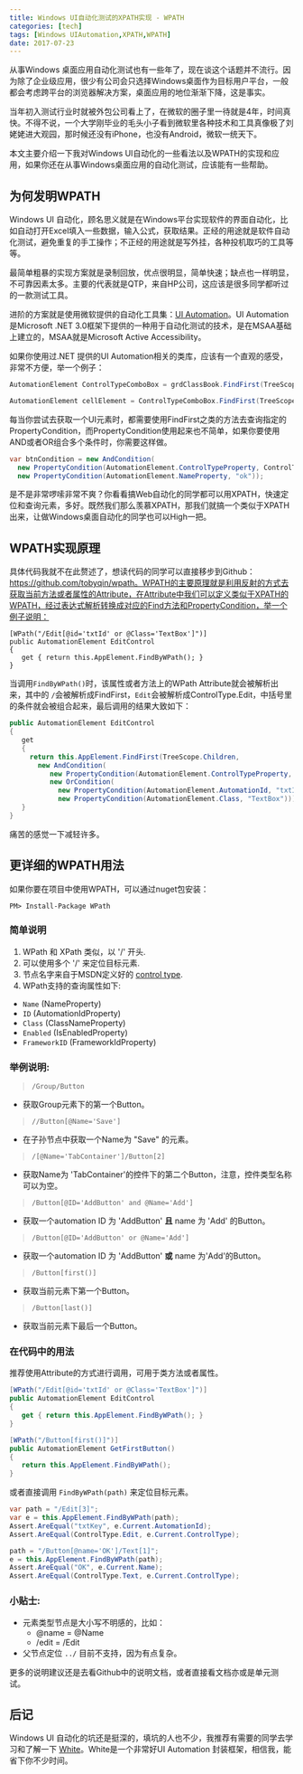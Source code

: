 ```yaml
---
title: Windows UI自动化测试的XPATH实现 - WPATH
categories: [tech]
tags: [Windows UIAutomation,XPATH,WPATH]
date: 2017-07-23
---
```


从事Windows 桌面应用自动化测试也有一些年了，现在谈这个话题并不流行。因为除了企业级应用，很少有公司会只选择Windows桌面作为目标用户平台，一般都会考虑跨平台的浏览器解决方案，桌面应用的地位渐渐下降，这是事实。

当年初入测试行业时就被外包公司看上了，在微软的圈子里一待就是4年，时间真快。不得不说，一个大学刚毕业的毛头小子看到微软里各种技术和工具真像极了刘姥姥进大观园，那时候还没有iPhone，也没有Android，微软一统天下。

本文主要介绍一下我对Windows UI自动化的一些看法以及WPATH的实现和应用，如果你还在从事Windows桌面应用的自动化测试，应该能有一些帮助。

## 为何发明WPATH

Windows UI 自动化，顾名思义就是在Windows平台实现软件的界面自动化，比如自动打开Excel填入一些数据，输入公式，获取结果。正经的用途就是软件自动化测试，避免重复的手工操作；不正经的用途就是写外挂，各种投机取巧的工具等等。

最简单粗暴的实现方案就是录制回放，优点很明显，简单快速；缺点也一样明显，不可靠因素太多。主要的代表就是QTP，来自HP公司，这应该是很多同学都听过的一款测试工具。

进阶的方案就是使用微软提供的自动化工具集：[UI Automation](https://docs.microsoft.com/en-us/dotnet/framework/ui-automation/ui-automation-overview)。UI Automation是Microsoft .NET 3.0框架下提供的一种用于自动化测试的技术，是在MSAA基础上建立的，MSAA就是Microsoft Active Accessibility。

如果你使用过.NET 提供的UI Automation相关的类库，应该有一个直观的感受，非常不方便，举一个例子：

```csharp
AutomationElement ControlTypeComboBox = grdClassBook.FindFirst(TreeScope.Children, new PropertyCondition(AutomationElement.ControlTypeProperty, ControlType.ComboBox));

AutomationElement cellElement = ControlTypeComboBox.FindFirst(TreeScope.Children, new PropertyCondition(AutomationElement.AutomationIdProperty, "ListBox"));
```

每当你尝试去获取一个UI元素时，都需要使用FindFirst之类的方法去查询指定的PropertyCondition，而PropertyCondition使用起来也不简单，如果你要使用AND或者OR组合多个条件时，你需要这样做。

```csharp
var btnCondition = new AndCondition(
  new PropertyCondition(AutomationElement.ControlTypeProperty, ControlType.Button),
  new PropertyCondition(AutomationElement.NameProperty, "ok"));
```

是不是非常啰嗦非常不爽？你看看搞Web自动化的同学都可以用XPATH，快速定位和查询元素，多好。既然我们那么羡慕XPATH，那我们就搞一个类似于XPATH出来，让做Windows桌面自动化的同学也可以High一把。

## WPATH实现原理

具体代码我就不在此赘述了，想读代码的同学可以直接移步到Github：https://github.com/tobyqin/wpath。WPATH的主要原理就是利用反射的方式去获取当前方法或者属性的Attribute，在Attribute中我们可以定义类似于XPATH的WPATH，经过表达式解析转换成对应的Find方法和PropertyCondition，举一个例子说明：

```Csharp
[WPath("/Edit[@id='txtId' or @Class='TextBox']")]
public AutomationElement EditControl
{
   get { return this.AppElement.FindByWPath(); }
}
```

当调用`FindByWPath()`时，该属性或者方法上的WPath Attribute就会被解析出来，其中的 `/`会被解析成FindFirst，`Edit`会被解析成ControlType.Edit，中括号里的条件就会被组合起来，最后调用的结果大致如下：

```csharp
public AutomationElement EditControl
{
   get 
   { 
     return this.AppElement.FindFirst(TreeScope.Children, 
       new AndCondition(
          new PropertyCondition(AutomationElement.ControlTypeProperty, ControlType.Edit),
          new OrCondition(
            new PropertyCondition(AutomationElement.AutomationId, "txtId"),
            new PropertyCondition(AutomationElement.Class, "TextBox")))); 
   }
}
```

 痛苦的感觉一下减轻许多。

## 更详细的WPATH用法

如果你要在项目中使用WPATH，可以通过nuget包安装：

```
PM> Install-Package WPath
```

### 简单说明

1. WPath 和 XPath 类似，以 '/' 开头.
2. 可以使用多个 '/' 来定位目标元素.
3. 节点名字来自于MSDN定义好的 [control type](https://msdn.microsoft.com/en-us/library/ms743581(v=vs.110).aspx).
4. WPath支持的查询属性如下:

- `Name` (NameProperty)
- `ID` (AutomationIdProperty)
- `Class` (ClassNameProperty)
- `Enabled` (IsEnabledProperty)
- `FrameworkID` (FrameworkIdProperty)

### 举例说明:

> `/Group/Button`

- 获取Group元素下的第一个Button。

> `//Button[@Name='Save']`

- 在子孙节点中获取一个Name为 "Save" 的元素。

> `/[@Name='TabContainer']/Button[2]`

- 获取Name为 'TabContainer'的控件下的第二个Button，注意，控件类型名称可以为空。

> `/Button[@ID='AddButton' and @Name='Add']`

- 获取一个automation ID 为 'AddButton' **且** name 为 'Add' 的Button。

> `/Button[@ID='AddButton' or @Name='Add']`

- 获取一个automation ID 为 'AddButton' **或** name 为'Add'的Button。

> `/Button[first()]`

- 获取当前元素下第一个Button。

> `/Button[last()]`

- 获取当前元素下最后一个Button。

### 在代码中的用法

推荐使用Attribute的方式进行调用，可用于类方法或者属性。

```csharp
[WPath("/Edit[@id='txtId' or @Class='TextBox']")]
public AutomationElement EditControl
{
   get { return this.AppElement.FindByWPath(); }
}

[WPath("/Button[first()]")]
public AutomationElement GetFirstButton()
{
   return this.AppElement.FindByWPath();
}
```

或者直接调用 `FindByWPath(path)` 来定位目标元素。

```csharp
var path = "/Edit[3]";
var e = this.AppElement.FindByWPath(path);
Assert.AreEqual("txtKey", e.Current.AutomationId);
Assert.AreEqual(ControlType.Edit, e.Current.ControlType);

path = "/Button[@name='OK']/Text[1]";
e = this.AppElement.FindByWPath(path);
Assert.AreEqual("OK", e.Current.Name);
Assert.AreEqual(ControlType.Text, e.Current.ControlType);
```

### 小贴士:

- 元素类型节点是大小写不明感的，比如：
  - @name = @Name
  - /edit = /Edit
- 父节点定位 `../` 目前不支持，因为有点复杂。

更多的说明建议还是去看Github中的说明文档，或者直接看文档亦或是单元测试。

## 后记

Windows UI 自动化的坑还是挺深的，填坑的人也不少，我推荐有需要的同学去学习和了解一下 [White](https://github.com/TestStack/White)。White是一个非常好UI Automation 封装框架，相信我，能省下你不少时间。